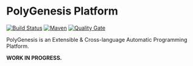 # PolyGenesis Platform

[![Build Status](https://travis-ci.org/polygenesis-projects/polygenesis-platform.svg?branch=master)](https://travis-ci.org/polygenesis-projects/polygenesis-platform)
[![Maven](https://img.shields.io/maven-central/v/io.polygenesis/polygenesis-platform.svg?label=Maven)](https://search.maven.org/search?q=g:%22io.polygenesis%22)
[![Quality Gate](https://sonarcloud.io/api/project_badges/measure?project=polygenesis-projects_polygenesis-platform&metric=alert_status)](https://sonarcloud.io/dashboard?id=polygenesis-projects_polygenesis-platform)

PolyGenesis is an Extensible & Cross-language Automatic Programming Platform.

**WORK IN PROGRESS.**


